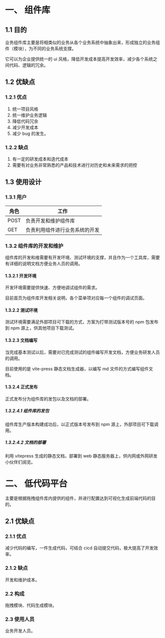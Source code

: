 # 一、 组件库

## 1.1 目的

业务组件库主要是将相类似的业务从各个业务系统中抽象出来，形成独立的业务组件（模块），为不同的业务系统支撑。

它可以为企业提供统一的 ui 风格，降低开发成本提高开发效率，减少各个系统之间代码、逻辑的冗余。

## 1.2 优缺点

### 1.2.1 优点

1. 统一项目风格
2. 统一维护业务逻辑
3. 降低代码冗余
4. 减少开发成本
5. 减少 bug 的发生。

### 1.2.2 缺点

1. 有一定的研发成本和迭代成本
2. 需要有对业务非常熟悉的产品和技术进行对历史和未来需求的把控

## 1.3 使用设计

### 1.3.1 用户

角色 | 工作 | 
---- | ---- |
POST | 负责开发和维护组件库 |
GET | 负责利用组件进行业务系统的开发 | 


### 1.3.2 组件库的开发和维护

组件库的开发和维需要有开发环境、测试环境的支撑，并且作为一个工具库，需要有详细的说明文档方便业务人员的调用。

#### 1.3.2.1 开发环境

开发环境需要提供快速、方便地调试组件的需求。

目前首页为组件库开发相关说明，各个菜单项对应每一个组件的调试页面。

#### 1.3.2.2 测试环境

测试环境需要满足外部项目可下载的方式，方案为打带测试版本号的 npm 包发布到 npm 源上，供其他项目下载测试。

#### 1.3.2.3 文档编写

当完成基本测试以后，需要对已完成测试的组件编写开发文档，方便业务研发人员的调用。

目前使用的是 vite-press 静态文档生成器，以编写 md 文件的方式编写组件文档。

#### 1.3.2.4 正式发布

正式发布分为组件库的发包以及文档的部署。

##### 1.3.2.4.1 组件库的发包

组件库生产版本构建成功后，以正式版本号发布到 npm 源上，外部项目可下载调用。

##### 1.3.2.4.2 文档的部署

利用 vitepress 生成的静态文档，部署到 web 静态服务器上，供内网或外网研发小伙伴们阅览。

# 二、 低代码平台

主要是根据拖拽组件库内提供的组件，并进行配置达到可视化生成前端代码的目的。

## 2.1 优缺点

### 2.1.1 优点

减少代码的编写，一件生成代码，可结合 cicd 自动提交代码，极大提高了开发效率。

### 2.1.2 缺点

开发和维护成本。

### 2.2 构成

拖拽模块、代码生成模块。

### 2.3 使用人员

业务开发人员。

